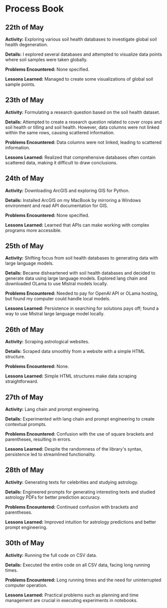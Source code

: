# Process Book

## 22th of May
**Activity:** Exploring various soil health databases to investigate global soil health degeneration.

**Details:** I explored several databases and attempted to visualize data points where soil samples were taken globally.

**Problems Encountered:** None specified.

**Lessons Learned:** Managed to create some visualizations of global soil sample points.

## 23th of May
**Activity:** Formulating a research question based on the soil health dataset.

**Details:** Attempted to create a research question related to cover crops and soil health or tilling and soil health. However, data columns were not linked within the same rows, causing scattered information.

**Problems Encountered:** Data columns were not linked, leading to scattered information.

**Lessons Learned:** Realized that comprehensive databases often contain scattered data, making it difficult to draw conclusions.

## 24th of May
**Activity:** Downloading ArcGIS and exploring GIS for Python.

**Details:** Installed ArcGIS on my MacBook by mirroring a Windows environment and read API documentation for GIS.

**Problems Encountered:** None specified.

**Lessons Learned:** Learned that APIs can make working with complex programs more accessible.

## 25th of May
**Activity:** Shifting focus from soil health databases to generating data with large language models.

**Details:** Became disheartened with soil health databases and decided to generate data using large language models. Explored lang chain and downloaded OLama to use Mistral models locally.

**Problems Encountered:** Needed to pay for OpenAI API or OLama hosting, but found my computer could handle local models.

**Lessons Learned:** Persistence in searching for solutions pays off; found a way to use Mistral large language model locally.

## 26th of May
**Activity:** Scraping astrological websites.

**Details:** Scraped data smoothly from a website with a simple HTML structure.

**Problems Encountered:** None.

**Lessons Learned:** Simple HTML structures make data scraping straightforward.

## 27th of May
**Activity:** Lang chain and prompt engineering.

**Details:** Experimented with lang chain and prompt engineering to create contextual prompts.

**Problems Encountered:** Confusion with the use of square brackets and parentheses, resulting in errors.

**Lessons Learned:** Despite the randomness of the library's syntax, persistence led to streamlined functionality.

## 28th of May
**Activity:** Generating texts for celebrities and studying astrology.

**Details:** Engineered prompts for generating interesting texts and studied astrology PDFs for better prediction accuracy.

**Problems Encountered:** Continued confusion with brackets and parentheses.

**Lessons Learned:** Improved intuition for astrology predictions and better prompt engineering.

## 30th of May
**Activity:** Running the full code on CSV data.

**Details:** Executed the entire code on all CSV data, facing long running times.

**Problems Encountered:** Long running times and the need for uninterrupted computer operation.

**Lessons Learned:** Practical problems such as planning and time management are crucial in executing experiments in notebooks.